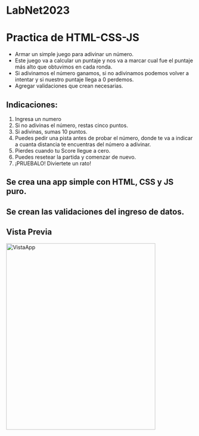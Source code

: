 # LabNet2023

# Practica de HTML-CSS-JS

- Armar un simple juego para adivinar un número.
- Este juego va a calcular un puntaje y nos va a marcar cual fue el puntaje más alto que obtuvimos en cada ronda.
- Si adivinamos el número ganamos, si no adivinamos podemos volver a intentar y si nuestro puntaje llega a 0 perdemos.
- Agregar validaciones que crean necesarias.

## Indicaciones:
1. Ingresa un numero
2. Si no adivinas el número, restas cinco puntos.
3. Si adivinas, sumas 10 puntos.
4. Puedes pedir una pista antes de probar el número, donde te va a indicar a cuanta distancia te encuentras del número a adivinar.
5. Pierdes cuando tu Score llegue a cero.
6. Puedes resetear la partida y comenzar de nuevo.
7. ¡PRUEBALO! Diviertete un rato!

## Se crea una app simple con HTML, CSS y JS puro.
## Se crean las validaciones del ingreso de datos.

## Vista Previa
<img src="http://imgfz.com/i/GesWI2M.png" alt="VistaApp" width="400" height="500">
